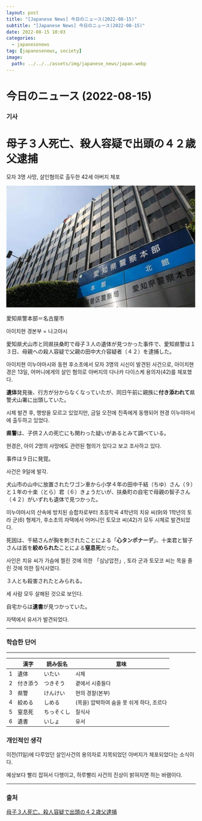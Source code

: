 ```yaml
---
layout: post
title: "[Japanese News] 今日のニュース(2022-08-15)"
subtitle: "[Japanese News] 今日のニュース(2022-08-15)"
date: 2022-08-15 10:03
categories:
  - japanesenews
tag: [japanesenews, society]
image:
  path: ../../../assets/img/japanese_news/japan.webp
---
```


# 今日のニュース (2022-08-15)

### 기사

# **母子３人死亡、殺人容疑で出頭の４２歳父逮捕**

모자 3명 사망, 살인혐의로 출두한 42세 아버지 체포

![police.png](../../assets/img/japanese_news/2022-08-15-jn-news/police.png)

愛知県警本部＝名古屋市

아이치현 경본부 = 나고야시

愛知県犬山市と同県扶桑町で母子３人の遺体が見つかった事件で、愛知県警は１３日、母親への殺人容疑で父親の田中大介容疑者（４２）を逮捕した。

아이치현 이누야마시와 동현 후소초에서 모자 3명의 시신이 발견된 사건으로, 아이치현경은 13일, 어머니에게의 살인 혐의로 아버지의 다나카 다이스케 용의자(42)를 체포했다.

**遺体**発見後、行方が分からなくなっていたが、同日午前に親族に**付き添われて**県警犬山署に出頭していた。

시체 발견 후, 행방을 모르고 있었지만, 금일 오전에 친족에게 동행되어 현경 이누야마서에 출두하고 있었다.

**県警**は、子供２人の死亡にも関わった疑いがあるとみて調べている。

현경은, 아이 2명의 사망에도 관련된 혐의가 있다고 보고 조사하고 있다.

事件は９日に発覚。

사건은 9일에 발각.

犬山市の山中に放置されたワゴン車から小学４年の田中千結（ちゆ）さん（９）と１年の十楽（とら）君（６）きょうだいが、扶桑町の自宅で母親の智子さん（４２）がいずれも遺体で見つかった。

이누야마시의 산속에 방치된 승합차로부터 초등학굑 4학년의 치유 씨(9)와 1학년의 토라 군(6) 형제가, 후소초의 자택에서 어머니인 토모코 씨(42)가 모두 시체로 발견되었다.

死因は、千結さんが胸を刺されたことによる「**心タンポナーデ**」、十楽君と智子さんは首を**絞められた**ことによる**窒息死**だった。

사인은 치유 씨가 가슴에 찔린 것에 의한 「심낭압전」, 토라 군과 토모코 씨는 목을 졸린 것에 의한 질식사였다.

３人とも殺害されたとみられる。

세 사람 모두 살해된 것으로 보인다.

自宅からは**遺書**が見つかっていた。

자택에서 유서가 발견되었다.

---

### 학습한 단어

---

|  | 漢字 | 読み仮名 | 意味 |
| --- | --- | --- | --- |
| 1 | 遺体 | いたい | 시체 |
| 2 | 付き添う | つきそう | 곁에서 시중들다 |
| 3 | 県警 | けんけい | 현의 경찰(본부) |
| 4 | 絞める | しめる | (목을) 압박하여 숨을 못 쉬게 하다, 조르다 |
| 5 | 窒息死 | ちっそくし | 질식사 |
| 6 | 遺書 | いしょ | 유서 |

### 개인적인 생각

이전(11일)에 다루었던 살인사건의 용의자로 지목되었던 아버지가 체포되었다는 소식이다.

예상보다 빨리 잡혀서 다행이고, 하루빨리 사건의 진상이 밝혀지면 하는 바램이다.

---

### 출처

[母子３人死亡、殺人容疑で出頭の４２歳父逮捕](https://www.iza.ne.jp/article/20220813-57CHW7PKGRN4NN6M3IGD5LXQFU/)